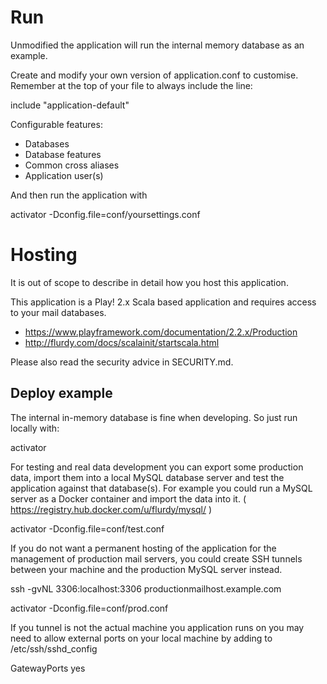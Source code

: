
Run
=====

Unmodified the application will run the internal memory database as an example.

Create and modify your own version of application.conf to customise.
Remember at the top of your file to always include the line:

   include "application-default"

Configurable features:

* Databases
* Database features
* Common cross aliases
* Application user(s)

And then run the application with

   activator -Dconfig.file=conf/yoursettings.conf



Hosting
=====

It is out of scope to describe in detail how you host this application.

This application is a Play! 2.x Scala based application and requires access to your mail databases.

* https://www.playframework.com/documentation/2.2.x/Production
* http://flurdy.com/docs/scalainit/startscala.html

Please also read the security advice in SECURITY.md.



Deploy example
-----

The internal in-memory database is fine when developing. So just run locally with:

   activator

For testing and real data development you can export some production data,
import them into a local MySQL database server
and test the application against that database(s).
For example you could run a MySQL server as a Docker container and import the data into it.
( https://registry.hub.docker.com/u/flurdy/mysql/ )

   activator -Dconfig.file=conf/test.conf

If you do not want a permanent hosting of the application for the management of production mail servers,
you could create SSH tunnels between your machine and the production MySQL server instead.

   ssh -gvNL 3306:localhost:3306 productionmailhost.example.com

   activator -Dconfig.file=conf/prod.conf

If you tunnel is not the actual machine you application runs on you may need to allow external ports on your local machine by adding to /etc/ssh/sshd_config

   GatewayPorts yes



